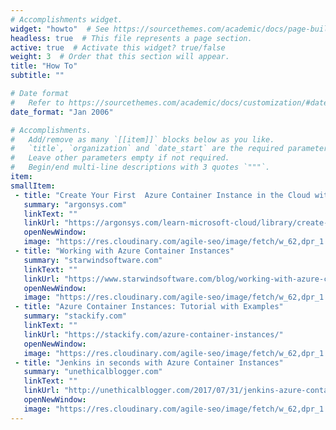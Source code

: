 ```yaml
---
# Accomplishments widget.
widget: "howto"  # See https://sourcethemes.com/academic/docs/page-builder/
headless: true  # This file represents a page section.
active: true  # Activate this widget? true/false
weight: 3  # Order that this section will appear.
title: "How To"
subtitle: ""

# Date format
#   Refer to https://sourcethemes.com/academic/docs/customization/#date-format
date_format: "Jan 2006"

# Accomplishments.
#   Add/remove as many `[[item]]` blocks below as you like.
#   `title`, `organization` and `date_start` are the required parameters.
#   Leave other parameters empty if not required.
#   Begin/end multi-line descriptions with 3 quotes `"""`.
item: 
smallItem: 
 - title: "Create Your First  Azure Container Instance in the Cloud with Docker"
   summary: "argonsys.com"
   linkText: ""
   linkUrl: "https://argonsys.com/learn-microsoft-cloud/library/create-your-first-azure-container-instance-in-the-cloud-with-docker-containers/"
   openNewWindow: 
   image: "https://res.cloudinary.com/agile-seo/image/fetch/w_62,dpr_1.0,d_blank_am8gzx.png/https%3A%2F%2Flogo.clearbit.com%2Fargonsys.com%3Fsize%3D250"
 - title: "Working with Azure Container Instances"
   summary: "starwindsoftware.com"
   linkText: ""
   linkUrl: "https://www.starwindsoftware.com/blog/working-with-azure-container-instances"
   openNewWindow: 
   image: "https://res.cloudinary.com/agile-seo/image/fetch/w_62,dpr_1.0,d_blank_am8gzx.png/https%3A%2F%2Flogo.clearbit.com%2Fstarwindsoftware.com%3Fsize%3D250"
 - title: "Azure Container Instances: Tutorial with Examples"
   summary: "stackify.com"
   linkText: ""
   linkUrl: "https://stackify.com/azure-container-instances/"
   openNewWindow: 
   image: "https://res.cloudinary.com/agile-seo/image/fetch/w_62,dpr_1.0,d_blank_am8gzx.png/https%3A%2F%2Flogo.clearbit.com%2Fstackify.com%3Fsize%3D250"
 - title: "Jenkins in seconds with Azure Container Instances"
   summary: "unethicalblogger.com"
   linkText: ""
   linkUrl: "http://unethicalblogger.com/2017/07/31/jenkins-azure-container-instances.html"
   openNewWindow: 
   image: "https://res.cloudinary.com/agile-seo/image/fetch/w_62,dpr_1.0,d_blank_am8gzx.png/https%3A%2F%2Flogo.clearbit.com%2Funethicalblogger.com%3Fsize%3D250"
---
```

